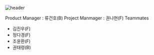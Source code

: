 
![header](https://capsule-render.vercel.app/api?type=cylinder&color=random&height=150&section=header&text=Le%20chou&fontSize=90)

Product Manager : 류건호(B)
Project Manmager : 권나현(F)
Teammates

- 김진우(F)
- 정다경(F)
- 조윤환(F)
- 권태령(B)
